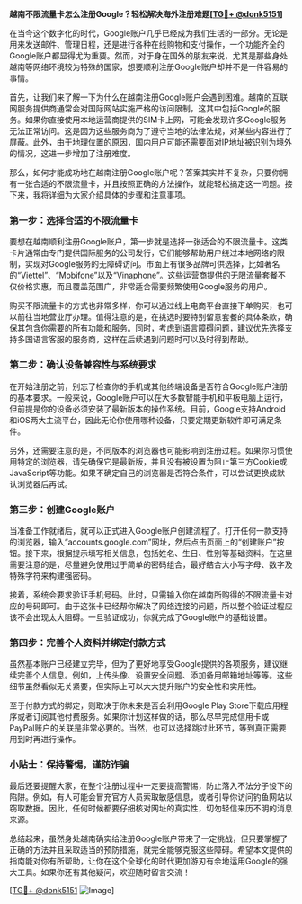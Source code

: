 **越南不限流量卡怎么注册Google？轻松解决海外注册难题[[TG💪+ @donk5151](https://t.me/s/donk5151)]**

在当今这个数字化的时代，Google账户几乎已经成为我们生活的一部分。无论是用来发送邮件、管理日程，还是进行各种在线购物和支付操作，一个功能齐全的Google账户都显得尤为重要。然而，对于身在国外的朋友来说，尤其是那些身处越南等网络环境较为特殊的国家，想要顺利注册Google账户却并不是一件容易的事情。

首先，让我们来了解一下为什么在越南注册Google账户会遇到困难。越南的互联网服务提供商通常会对国际网站实施严格的访问限制，这其中包括Google的服务。如果你直接使用本地运营商提供的SIM卡上网，可能会发现许多Google服务无法正常访问。这是因为这些服务商为了遵守当地的法律法规，对某些内容进行了屏蔽。此外，由于地理位置的原因，国内用户可能还需要面对IP地址被识别为境外的情况，这进一步增加了注册难度。

那么，如何才能成功地在越南注册Google账户呢？答案其实并不复杂，只要你拥有一张合适的不限流量卡，并且按照正确的方法操作，就能轻松搞定这一问题。接下来，我将详细为大家介绍具体的步骤和注意事项。

### 第一步：选择合适的不限流量卡

要想在越南顺利注册Google账户，第一步就是选择一张适合的不限流量卡。这类卡片通常由专门提供国际服务的公司发行，它们能够帮助用户绕过本地网络的限制，实现对Google服务的无障碍访问。市面上有很多品牌可供选择，比如著名的“Viettel”、“Mobifone”以及“Vinaphone”。这些运营商提供的无限流量套餐不仅价格实惠，而且覆盖范围广，非常适合需要频繁使用Google服务的用户。

购买不限流量卡的方式也非常多样，你可以通过线上电商平台直接下单购买，也可以前往当地营业厅办理。值得注意的是，在挑选时要特别留意套餐的具体条款，确保其包含你需要的所有功能和服务。同时，考虑到语言障碍问题，建议优先选择支持多国语言客服的服务商，这样在后续遇到问题时可以及时得到帮助。

### 第二步：确认设备兼容性与系统要求

在开始注册之前，别忘了检查你的手机或其他终端设备是否符合Google账户注册的基本要求。一般来说，Google账户可以在大多数智能手机和平板电脑上运行，但前提是你的设备必须安装了最新版本的操作系统。目前，Google支持Android和iOS两大主流平台，因此无论你使用哪种设备，只要定期更新软件即可满足条件。

另外，还需要注意的是，不同版本的浏览器也可能影响到注册过程。如果你习惯使用特定的浏览器，请先确保它是最新版，并且没有被设置为阻止第三方Cookie或JavaScript等功能。如果不确定自己的浏览器是否符合条件，可以尝试更换成默认浏览器后再试。

### 第三步：创建Google账户

当准备工作就绪后，就可以正式进入Google账户创建流程了。打开任何一款支持的浏览器，输入“accounts.google.com”网址，然后点击页面上的“创建账户”按钮。接下来，根据提示填写相关信息，包括姓名、生日、性别等基础资料。在这里需要注意的是，尽量避免使用过于简单的密码组合，最好结合大小写字母、数字及特殊字符来构建强密码。

接着，系统会要求验证手机号码。此时，只需输入你在越南所购得的不限流量卡对应的号码即可。由于这张卡已经帮你解决了网络连接的问题，所以整个验证过程应该不会出现太大阻碍。一旦验证成功，你就完成了Google账户的基础设置。

### 第四步：完善个人资料并绑定付款方式

虽然基本账户已经建立完毕，但为了更好地享受Google提供的各项服务，建议继续完善个人信息。例如，上传头像、设置安全问题、添加备用邮箱地址等等。这些细节虽然看似无关紧要，但实际上可以大大提升账户的安全性和实用性。

至于付款方式的绑定，则取决于你未来是否会利用Google Play Store下载应用程序或者订阅其他付费服务。如果你计划这样做的话，那么尽早完成信用卡或PayPal账户的关联是非常必要的。当然，也可以选择跳过此环节，等到真正需要用到时再进行操作。

### 小贴士：保持警惕，谨防诈骗

最后还要提醒大家，在整个注册过程中一定要提高警惕，防止落入不法分子设下的陷阱。例如，有人可能会冒充官方人员索取敏感信息，或者引导你访问钓鱼网站以窃取数据。因此，任何时候都要仔细核对网址的真实性，切勿轻信来历不明的消息来源。

总结起来，虽然身处越南确实给注册Google账户带来了一定挑战，但只要掌握了正确的方法并且采取适当的预防措施，就完全能够克服这些障碍。希望本文提供的指南能对你有所帮助，让你在这个全球化的时代更加游刃有余地运用Google的强大工具。如果你还有其他疑问，欢迎随时留言交流！

[[TG💪+ @donk5151](https://t.me/s/donk5151) ![Image](https://i.postimg.cc/rwNCRYN7/Snipaste-2025-04-30-17-27-05.png)]